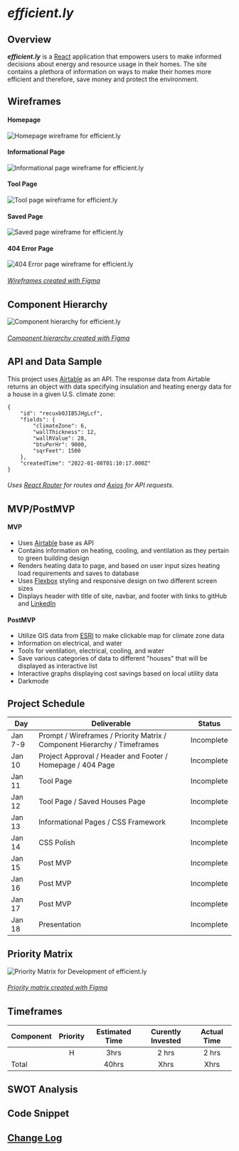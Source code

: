 # **_efficient.ly_**

## Overview

**_efficient.ly_** is a [React](https://reactjs.org/) application that empowers users to make informed decisions about energy and resource usage in their homes. The site contains a plethora of information on ways to make their homes more efficient and therefore, save money and protect the environment.

## Wireframes
#### Homepage
![Homepage wireframe for efficient.ly](./github/images/home.png)

#### Informational Page
![Informational page wireframe for efficient.ly](./github/images/info.png)

#### Tool Page
![Tool page wireframe for efficient.ly](./github/images/tool.png)

#### Saved Page
![Saved page wireframe for efficient.ly](./github/images/saved.png)

#### 404 Error Page
![404 Error page wireframe for efficient.ly](./github/images/404.png)

###### [Wireframes created with Figma](https://www.figma.com/)

## Component Hierarchy
![Component hierarchy for efficient.ly](./github/images/component_hierarchy.png)
###### [Component hierarchy created with Figma](https://www.figma.com/)

## API and Data Sample

This project uses [Airtable](https://www.airtable.com/) as an API. The response data from Airtable returns an object with data specifying insulation and heating energy data for a house in a given U.S. climate zone:

```
{
    "id": "recuxb0JIB5JHgLcf",
    "fields": {
        "climateZone": 6,
        "wallThickness": 12,
        "wallRValue": 28,
        "btuPerHr": 9000,
        "sqrFeet": 1500
    },
    "createdTime": "2022-01-08T01:10:17.000Z"
}
```
###### Uses [React Router](https://reactrouter.com/docs/en/v6) for routes and [Axios](https://axios-http.com/docs/intro) for API requests.

## MVP/PostMVP
#### MVP
- Uses [Airtable](https://www.airtable.com/) base as API
- Contains information on heating, cooling, and ventilation as they pertain to green building design
- Renders heating data to page, and based on user input sizes heating load requirements and saves to database
- Uses [Flexbox](https://css-tricks.com/snippets/css/a-guide-to-flexbox/) styling and responsive design on two different screen sizes
- Displays header with title of site, navbar, and footer with links to gitHub and [LinkedIn](www.linkedin.com/in/ndbmiller)

#### PostMVP
- Utilize GIS data from [ESRI](https://developers.arcgis.com/javascript/latest/) to make clickable map for climate zone data
- Information on electrical, and water
- Tools for ventilation, electrical, cooling, and water
- Save various categories of data to different "houses" that will be displayed as interactive list
- Interactive graphs displaying cost savings based on local utility data
- Darkmode

## Project Schedule

|  Day | Deliverable | Status
|---|---| ---|
|Jan 7-9| Prompt / Wireframes / Priority Matrix / Component Hierarchy / Timeframes | Incomplete
|Jan 10| Project Approval / Header and Footer / Homepage / 404 Page | Incomplete
|Jan 11| Tool Page | Incomplete
|Jan 12| Tool Page / Saved Houses Page| Incomplete
|Jan 13| Informational Pages / CSS Framework| Incomplete
|Jan 14| CSS Polish | Incomplete
|Jan 15| Post MVP | Incomplete
|Jan 16| Post MVP | Incomplete
|Jan 17| Post MVP | Incomplete
|Jan 18| Presentation | Incomplete

## Priority Matrix

![Priority Matrix for Development of efficient.ly]()
###### [Priority matrix created with Figma](https://www.figma.com/) 

## Timeframes

| Component | Priority  | Estimated Time    | Curently Invested | Actual Time   |
| ---       | :---:     |  :---:            | :---:         | :---:         |
| | H    | 3hrs              | 2 hrs         | 2 hrs         |
| Total     |           | 40hrs             | Xhrs          | Xhrs        |

## SWOT Analysis

## Code Snippet

## [Change Log](https://github.com/nickdbmiller/efficient.ly/commits/main)
